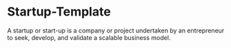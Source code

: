 # Startup-Template
A startup or start-up is a company or project undertaken by an entrepreneur to seek, develop, and validate a scalable business model.
